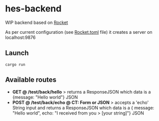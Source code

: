 # hes-backend

WIP backend based on [Rocket](https:://rocket.rs)

As per current configuration (see [Rocket.toml](Rocket.toml) file) it creates a server on localhost:9876

## Launch

`cargo run`

## Available routes
- **GET @ /test/back/hello** > returns a ResponseJSON which data is a {message: "Hello world"} JSON
- **POST @ /test/back/echo @ CT: Form or JSON** > accepts a 'echo' String input and returns a ResponseJSON which data is a { message: "Hello world", echo: "I received from you > [your string]"} JSON
